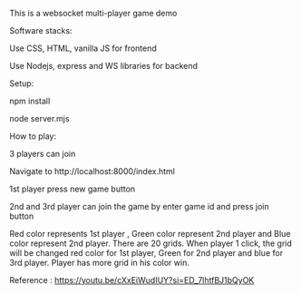 This is a websocket multi-player game demo 

Software stacks: 

Use CSS, HTML, vanilla JS for frontend

Use Nodejs, express and WS libraries for backend

Setup:

npm install

node server.mjs

How to play:

3 players can join

Navigate to http://localhost:8000/index.html

1st player press new game button 

2nd and 3rd player can join the game by enter game id and press join button

Red color represents 1st player , Green color represent 2nd player and Blue color represent 2nd player. There are 20 grids. 
When player 1 click, the grid will be changed red color for 1st player, Green for 2nd player and blue for 3rd player.
Player has more grid in his color win.

Reference : https://youtu.be/cXxEiWudIUY?si=ED_7lhtfBJ1bQyOK
